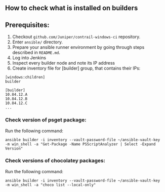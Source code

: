 ## How to check what is installed on builders

## Prerequisites:
1. Checkout `github.com/Juniper/contrail-windows-ci` repository.
1. Enter `ansible/` directory.
1. Prepare your ansible runner environment by going through steps described in `README.md`. 
1. Log into Jenkins
1. Inspect every builder node and note its IP address
1. Create inventory file for [builder] group, that contains their IPs:

```
[windows:children]
builder

[builder]
10.84.12.A
10.84.12.B
10.84.12.C
...
```

### Check version of psget package:

Run the following command:
```
ansible builder -i inventory --vault-password-file ~/ansible-vault-key -m win_shell -a "Get-Package -Name PSScriptAnalyzer | Select -Expand Version"
```

### Check versions of chocolatey packages:

Run the following command:
```
ansible builder -i inventory --vault-password-file ~/ansible-vault-key -m win_shell -a "choco list --local-only"
```
